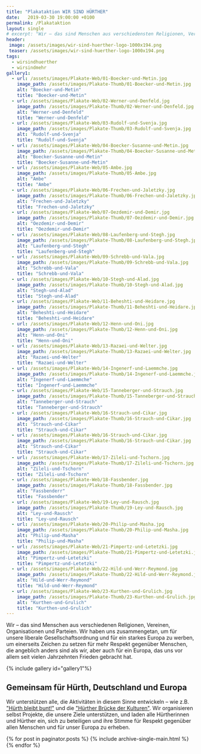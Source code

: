 ```yaml
---
title: "Plakataktion WIR SIND HÜRTHER"
date:   2019-03-30 19:00:00 +0100
permalink: /Plakataktion
layout: single
# excerpt: "Wir – das sind Menschen aus verschiedensten Religionen, Vereinen, Organisationen und Parteien."
header:
 image: /assets/images/wir-sind-huerther-logo-1000x194.png
 teaser: /assets/images/wir-sind-huerther-logo-1000x194.png
tags: 
  - wirsindhuerther
  - wirsindmehr
gallery1:
  - url: /assets/images/Plakate-Web/01-Boecker-und-Metin.jpg
    image_path: /assets/images/Plakate-Thumb/01-Boecker-und-Metin.jpg
    alt: "Boecker-und-Metin"
    title: "Boecker-und-Metin"
  - url: /assets/images/Plakate-Web/02-Werner-und-Denfeld.jpg
    image_path: /assets/images/Plakate-Thumb/02-Werner-und-Denfeld.jpg
    alt: "Werner-und-Denfeld"
    title: "Werner-und-Denfeld"
  - url: /assets/images/Plakate-Web/03-Rudolf-und-Svenja.jpg
    image_path: /assets/images/Plakate-Thumb/03-Rudolf-und-Svenja.jpg
    alt: "Rudolf-und-Svenja"
    title: "Rudolf-und-Svenja"
  - url: /assets/images/Plakate-Web/04-Boecker-Susanne-und-Metin.jpg
    image_path: /assets/images/Plakate-Thumb/04-Boecker-Susanne-und-Metin.jpg
    alt: "Boecker-Susanne-und-Metin"
    title: "Boecker-Susanne-und-Metin"
  - url: /assets/images/Plakate-Web/05-Ambe.jpg
    image_path: /assets/images/Plakate-Thumb/05-Ambe.jpg
    alt: "Ambe"
    title: "Ambe"
  - url: /assets/images/Plakate-Web/06-Frechen-und-Jaletzky.jpg
    image_path: /assets/images/Plakate-Thumb/06-Frechen-und-Jaletzky.jpg
    alt: "Frechen-und-Jaletzky"
    title: "Frechen-und-Jaletzky"
  - url: /assets/images/Plakate-Web/07-Oezdemir-und-Demir.jpg
    image_path: /assets/images/Plakate-Thumb/07-Oezdemir-und-Demir.jpg
    alt: "Oezdemir-und-Demir"
    title: "Oezdemir-und-Demir"
  - url: /assets/images/Plakate-Web/08-Laufenberg-und-Stegh.jpg
    image_path: /assets/images/Plakate-Thumb/08-Laufenberg-und-Stegh.jpg
    alt: "Laufenberg-und-Stegh"
    title: "Laufenberg-und-Stegh"
  - url: /assets/images/Plakate-Web/09-Schrebb-und-Vala.jpg
    image_path: /assets/images/Plakate-Thumb/09-Schrebb-und-Vala.jpg
    alt: "Schrebb-und-Vala"
    title: "Schrebb-und-Vala"
  - url: /assets/images/Plakate-Web/10-Stegh-und-Alad.jpg
    image_path: /assets/images/Plakate-Thumb/10-Stegh-und-Alad.jpg
    alt: "Stegh-und-Alad"
    title: "Stegh-und-Alad"
  - url: /assets/images/Plakate-Web/11-Beheshti-und-Heidare.jpg
    image_path: /assets/images/Plakate-Thumb/11-Beheshti-und-Heidare.jpg
    alt: "Beheshti-und-Heidare"
    title: "Beheshti-und-Heidare"
  - url: /assets/images/Plakate-Web/12-Henn-und-Oni.jpg
    image_path: /assets/images/Plakate-Thumb/12-Henn-und-Oni.jpg
    alt: "Henn-und-Oni"
    title: "Henn-und-Oni"
  - url: /assets/images/Plakate-Web/13-Razaei-und-Welter.jpg
    image_path: /assets/images/Plakate-Thumb/13-Razaei-und-Welter.jpg
    alt: "Razaei-und-Welter"
    title: "Razaei-und-Welter"
  - url: /assets/images/Plakate-Web/14-Ingenerf-und-Laemmche.jpg
    image_path: /assets/images/Plakate-Thumb/14-Ingenerf-und-Laemmche.jpg
    alt: "Ingenerf-und-Laemmche"
    title: "Ingenerf-und-Laemmche"
  - url: /assets/images/Plakate-Web/15-Tanneberger-und-Strauch.jpg
    image_path: /assets/images/Plakate-Thumb/15-Tanneberger-und-Strauch.jpg
    alt: "Tanneberger-und-Strauch"
    title: "Tanneberger-und-Strauch"
  - url: /assets/images/Plakate-Web/16-Strauch-und-Cikar.jpg
    image_path: /assets/images/Plakate-Thumb/16-Strauch-und-Cikar.jpg
    alt: "Strauch-und-Cikar"
    title: "Strauch-und-Cikar"
  - url: /assets/images/Plakate-Web/16-Strauch-und-Cikar.jpg
    image_path: /assets/images/Plakate-Thumb/16-Strauch-und-Cikar.jpg
    alt: "Strauch-und-Cikar"
    title: "Strauch-und-Cikar"
  - url: /assets/images/Plakate-Web/17-Zileli-und-Tschorn.jpg
    image_path: /assets/images/Plakate-Thumb/17-Zileli-und-Tschorn.jpg
    alt: "Zileli-und-Tschorn"
    title: "Zileli-und-Tschorn"
  - url: /assets/images/Plakate-Web/18-Fassbender.jpg
    image_path: /assets/images/Plakate-Thumb/18-Fassbender.jpg
    alt: "Fassbenderr"
    title: "Fassbender"
  - url: /assets/images/Plakate-Web/19-Ley-und-Rausch.jpg
    image_path: /assets/images/Plakate-Thumb/19-Ley-und-Rausch.jpg
    alt: "Ley-und-Rausch"
    title: "Ley-und-Rausch"
  - url: /assets/images/Plakate-Web/20-Philip-und-Masha.jpg
    image_path: /assets/images/Plakate-Thumb/20-Philip-und-Masha.jpg
    alt: "Philip-und-Masha"
    title: "Philip-und-Masha"
  - url: /assets/images/Plakate-Web/21-Pimpertz-und-Letetzki.jpg
    image_path: /assets/images/Plakate-Thumb/21-Pimpertz-und-Letetzki.jpg
    alt: "Pimpertz-und-Letetzki"
    title: "Pimpertz-und-Letetzki"
  - url: /assets/images/Plakate-Web/22-Hild-und-Werr-Reymond.jpg
    image_path: /assets/images/Plakate-Thumb/22-Hild-und-Werr-Reymond.jpg
    alt: "Hild-und-Werr-Reymond"
    title: "Hild-und-Werr-Reymond"
  - url: /assets/images/Plakate-Web/23-Kurthen-und-Grulich.jpg
    image_path: /assets/images/Plakate-Thumb/23-Kurthen-und-Grulich.jpg
    alt: "Kurthen-und-Grulich"
    title: "Kurthen-und-Grulich"
---
```


Wir – das sind Menschen aus verschiedenen Religionen, Vereinen, Organisationen und Parteien. Wir haben uns zusammengetan, um für unsere liberale Gesellschaftsordnung und für ein starkes Europa zu werben, um einerseits Zeichen zu setzen für mehr Respekt gegenüber Menschen, die angeblich anders sind als wir, aber auch für ein Europa, das uns vor allem seit vielen Jahrzehnten Frieden gebracht hat.

{% include gallery id="gallery1"%}

## Gemeinsam für Hürth, Deutschland und Europa
Wir unterstützen alle, die Aktivitäten in diesem Sinne entwickeln – wie z.B. ["Hürth bleibt bunt!"](https://huerth-bleibt-bunt.de) und die ["Hürther Brücke der Kulturen"](http://huerther-bruecke-der-kulturen.de/). Wir organisieren selbst Projekte, die unsere Ziele unterstützen, und laden alle Hürtherinnen und Hürther ein, sich zu beteiligen und ihre Stimme für Respekt gegenüber allen Menschen und für unser Europa zu erheben. 
 
{% for post in paginator.posts %}
  {% include archive-single-main.html %}
{% endfor %}


